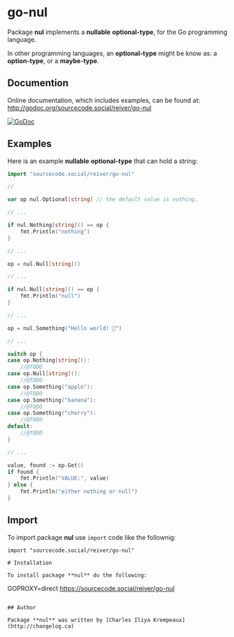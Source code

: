 # go-nul

Package **nul** implements a **nullable** **optional-type**, for the Go programming language.

In other programming languages, an **optional-type** might be know as: a **option-type**, or a **maybe-type**.

## Documention

Online documentation, which includes examples, can be found at: http://godoc.org/sourcecode.social/reiver/go-nul

[![GoDoc](https://godoc.org/sourcecode.social/reiver/go-nul?status.svg)](https://godoc.org/sourcecode.social/reiver/go-nul)

## Examples

Here is an example **nullable** **optional-type** that can hold a string:
```go
import "sourcecode.social/reiver/go-nul"

//

var op nul.Optional[string] // the default value is nothing.

// ...

if nul.Nothing[string]() == op {
	fmt.Println("nothing")
}

// ...

op = nul.Null[string]()

// ...

if nul.Null[string]() == op {
	fmt.Println("null")
}

// ...

op = nul.Something("Hello world! 👾")

// ...

switch op {
case op.Nothing[string]():
	//@TODO
case op.Null[string]():
	//@TODO
case op.Something("apple"):
	//@TODO
case op.Something("banana"):
	//@TODO
case op.Something("cherry"):
	//@TODO
default:
	//@TODO
}

// ...

value, found := op.Get()
if found {
	fmt.Println("VALUE:", value)
} else {
	fmt.Println("either nothing or null")
}
```
## Import

To import package **nul** use `import` code like the follownig:
```
import "sourcecode.social/reiver/go-nul"

# Installation

To install package **nul** do the following:
```
GOPROXY=direct https://sourcecode.social/reiver/go-nul
```

## Author

Package **nul** was written by [Charles Iliya Krempeaux](http://changelog.ca)
